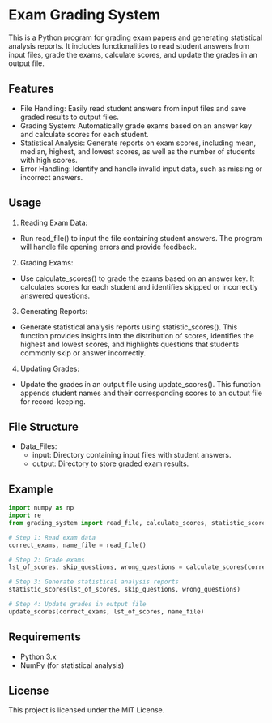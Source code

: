 # Exam Grading System

This is a Python program for grading exam papers and generating statistical analysis reports. It includes functionalities to read student answers from input files, grade the exams, calculate scores, and update the grades in an output file.

## Features

- File Handling: Easily read student answers from input files and save graded results to output files.
- Grading System: Automatically grade exams based on an answer key and calculate scores for each student.
- Statistical Analysis: Generate reports on exam scores, including mean, median, highest, and lowest scores, as well as the number of students with high scores.
- Error Handling: Identify and handle invalid input data, such as missing or incorrect answers.

## Usage

1. Reading Exam Data:

- Run read_file() to input the file containing student answers. The program will handle file opening errors and provide feedback.

2. Grading Exams:

- Use calculate_scores() to grade the exams based on an answer key. It calculates scores for each student and identifies skipped or incorrectly answered questions.
3. Generating Reports:

- Generate statistical analysis reports using statistic_scores(). This function provides insights into the distribution of scores, identifies the highest and lowest scores, and highlights questions that students commonly skip or answer incorrectly.
4. Updating Grades:

- Update the grades in an output file using update_scores(). This function appends student names and their corresponding scores to an output file for record-keeping.

## File Structure

- Data_Files:
    - input: Directory containing input files with student answers.
    - output: Directory to store graded exam results.

## Example

```python
import numpy as np 
import re
from grading_system import read_file, calculate_scores, statistic_scores, update_scores

# Step 1: Read exam data
correct_exams, name_file = read_file()

# Step 2: Grade exams
lst_of_scores, skip_questions, wrong_questions = calculate_scores(correct_exams, answer_key)

# Step 3: Generate statistical analysis reports
statistic_scores(lst_of_scores, skip_questions, wrong_questions)

# Step 4: Update grades in output file
update_scores(correct_exams, lst_of_scores, name_file)

```

## Requirements
- Python 3.x
- NumPy (for statistical analysis)

## License
This project is licensed under the MIT License.